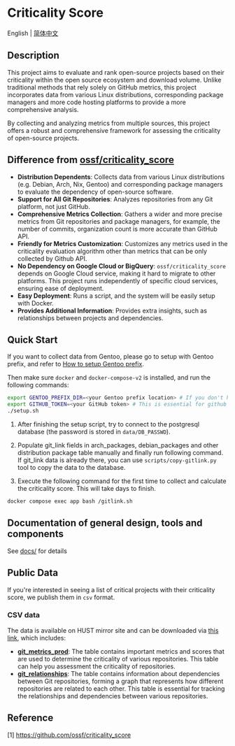 # Criticality Score

English | [简体中文](./README.zh_CN.md) 

## Description

This project aims to evaluate and rank open-source projects based on their criticality within the open source ecosystem and download volume. Unlike traditional methods that rely solely on GitHub metrics, this project incorporates data from various Linux distributions, corresponding package managers and more code hosting platforms to provide a more comprehensive analysis.

By collecting and analyzing metrics from multiple sources, this project offers a robust and comprehensive framework for assessing the criticality of open-source projects.

## Difference from [ossf/criticality_score](https://github.com/ossf/criticality_score)

- **Distribution Dependents**: Collects data from various Linux distributions (e.g. Debian, Arch, Nix, Gentoo) and corresponding package managers to evaluate the dependency of open-source software.
- **Support for All Git Repositories**: Analyzes repositories from any Git platform, not just GitHub.
- **Comprehensive Metrics Collection**: Gathers a wider and more precise metrics from Git repositories and package managers, for example, the number of commits, organization count is more accurate than GitHub API.
- **Friendly for Metrics Customization**: Customizes any metrics used in the criticality evaluation algorithm other than metrics that can be only collected by Github API.
- **No Dependency on Google Cloud or BigQuery**: `ossf/criticality_score` depends on Google Cloud service, making it hard to migrate to other platforms. This project runs independently of specific cloud services, ensuring ease of deployment.
- **Easy Deployment**: Runs a script, and the system will be easily setup with Docker.
- **Provides Additional Information**: Provides extra insights, such as relationships between projects and dependencies.

## Quick Start

If you want to collect data from Gentoo, please go to setup with Gentoo prefix, and refer to [How to setup Gentoo prefix](./docs/setup/gentoo.md).

Then make sure `docker` and `docker-compose-v2` is installed, and run the following commands:

```sh
export GENTOO_PREFIX_DIR=<your Gentoo prefix location> # If you don't have Gentoo prefix set, ignore
export GITHUB_TOKEN=<your GitHub token> # This is essential for github enumeration
./setup.sh
```

1. After finishing the setup script, try to connect to the postgresql database (the password is stored in `data/DB_PASSWD`).

2. Populate git_link fields in arch_packages, debian_packages and other distribution package table manually and finally run following command. If git_link data is already there, you can use `scripts/copy-gitlink.py` tool to copy the data to the database.

3. Execute the following command for the first time to collect and calculate the criticality score. This will take days to finish.

```sh
docker compose exec app bash /gitlink.sh
```

## Documentation of general design, tools and components

See [docs/](./docs/) for details

## Public Data

If you're interested in seeing a list of critical projects with their criticality
score, we publish them in `csv` format.

### CSV data

The data is available on HUST mirror site and can be downloaded via [this link](https://mirrors.hust.edu.cn/core-oss/criticality_score_data/), which includes:

- **[git_metrics_prod](https://mirrors.hust.edu.cn/core-oss/criticality_score_data/latest/git_metrics_prod.csv)**: The table contains important metrics and scores that are used to determine the criticality of various repositories. This table can help you assessment the criticality of repositories.
- **[git_relationships](https://mirrors.hust.edu.cn/core-oss/criticality_score_data/latest/git_relationships.csv)**: The table contains information about dependencies between Git repositories, forming a graph that represents how different repositories are related to each other. This table is essential for tracking the relationships and dependencies between various repositories.



## Reference

[1] <https://github.com/ossf/criticality_score>
